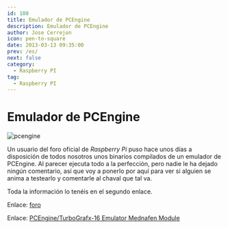 ```yaml
---
id: 100
title: Emulador de PCEngine
description: Emulador de PCEngine
author: Jose Cerrejon
icon: pen-to-square
date: 2013-03-13 09:35:00
prev: /es/
next: false
category:
  - Raspberry PI
tag:
  - Raspberry PI
---
```


# Emulador de PCEngine

![pcengine](/images/PC_Engine_logo.png)

Un usuario del foro oficial de *Raspberry Pi* puso hace unos días a disposición de todos nosotros unos binarios compilados de un emulador de PCEngine. Al parecer ejecuta todo a la perfección, pero nadie le ha dejado ningún comentario, así que voy a ponerlo por aquí para ver si alguien se anima a testearlo y comentarle al chaval que tal va.

Toda la información lo tenéis en el segundo enlace.

Enlace: [foro](http://www.raspberrypi.org/phpBB3/viewtopic.php?f=78&t=35906)

Enlace: [PCEngine/TurboGrafx-16 Emulator Mednafen Module](https://docs.google.com/file/d/0B51Q7dpulGC8MXJVMjhjLUdtWEU/edit?pli=1)